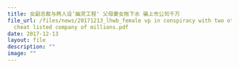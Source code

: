 ```yaml
---
title: 女副总裁与两人设‘幽灵工程' 父母妻女拖下水 骗上市公司千万
file_url: /files/news/20171213_lhwb_female vp in conspiracy with two others to
  cheat listed company of millions.pdf
date: 2017-12-13
layout: file
description: ""
image: ""
---
```

